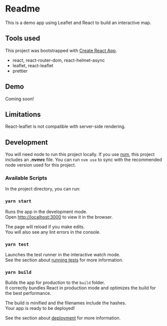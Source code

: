 # Readme

This is a demo app using Leaflet and React to build an interactive map.

## Tools used

This project was bootstrapped with [Create React App](https://github.com/facebook/create-react-app).

- react, react-router-dom, react-helmet-async
- leaflet, react-leaflet
- prettier

## Demo

Coming soon!

## Limitations

React-leaflet is not compatible with server-side rendering.

## Development

You will need node to run this project locally. If you use [nvm](https://github.com/nvm-sh/nvm), this project includes an **.nvmrc** file. You can run `nvm use` to sync with the recommended node version used for this project.

### Available Scripts

In the project directory, you can run:

### `yarn start`

Runs the app in the development mode.\
Open [http://localhost:3000](http://localhost:3000) to view it in the browser.

The page will reload if you make edits.\
You will also see any lint errors in the console.

### `yarn test`

Launches the test runner in the interactive watch mode.\
See the section about [running tests](https://facebook.github.io/create-react-app/docs/running-tests) for more information.

### `yarn build`

Builds the app for production to the `build` folder.\
It correctly bundles React in production mode and optimizes the build for the best performance.

The build is minified and the filenames include the hashes.\
Your app is ready to be deployed!

See the section about [deployment](https://facebook.github.io/create-react-app/docs/deployment) for more information.


